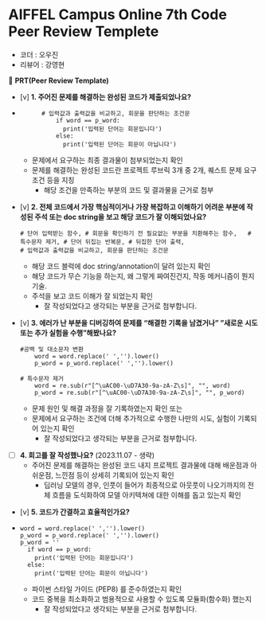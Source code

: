 # AIFFEL Campus Online 7th Code Peer Review Templete

- 코더 : 오우진
- 리뷰어 : 강영현



🔑 **PRT(Peer Review Template)**

- [v]  **1. 주어진 문제를 해결하는 완성된 코드가 제출되었나요?**
- 
            # 입력값과 출력값을 비교하고, 회문을 판단하는 조건문
                if word == p_word:
                  print('입력된 단어는 회문입니다')
                else:
                  print('입력된 단어는 회문이 아닙니다')
    - 문제에서 요구하는 최종 결과물이 첨부되었는지 확인
    - 문제를 해결하는 완성된 코드란 프로젝트 루브릭 3개 중 2개, 
    퀘스트 문제 요구조건 등을 지칭
        - 해당 조건을 만족하는 부분의 코드 및 결과물을 근거로 첨부
    
- [v]  **2. 전체 코드에서 가장 핵심적이거나 가장 복잡하고 이해하기 어려운 부분에 작성된 
주석 또는 doc string을 보고 해당 코드가 잘 이해되었나요?**

      # 단어 입력받는 함수, # 회문을 확인하기 전 필요없는 부분을 치환해주는 함수,   # 특수문자 제거, # 단어 뒤집는 반복문, # 뒤집한 단어 출력,
      # 입력값과 출력값을 비교하고, 회문을 판단하는 조건문

    - 해당 코드 블럭에 doc string/annotation이 달려 있는지 확인
    - 해당 코드가 무슨 기능을 하는지, 왜 그렇게 짜여진건지, 작동 메커니즘이 뭔지 기술.
    - 주석을 보고 코드 이해가 잘 되었는지 확인
        - 잘 작성되었다고 생각되는 부분을 근거로 첨부합니다.
        
- [v]  **3. 에러가 난 부분을 디버깅하여 문제를 “해결한 기록을 남겼거나” 
”새로운 시도 또는 추가 실험을 수행”해봤나요?**

      #공백 및 대소문자 변환
          word = word.replace(' ','').lower()
          p_word = p_word.replace(' ','').lower()

      # 특수문자 제거
          word = re.sub(r"[^\uAC00-\uD7A30-9a-zA-Z\s]", "", word)
          p_word = re.sub(r"[^\uAC00-\uD7A30-9a-zA-Z\s]", "", p_word)

    - 문제 원인 및 해결 과정을 잘 기록하였는지 확인 또는
    - 문제에서 요구하는 조건에 더해 추가적으로 수행한 나만의 시도, 
    실험이 기록되어 있는지 확인
        - 잘 작성되었다고 생각되는 부분을 근거로 첨부합니다.
        
- [ ]  **4. 회고를 잘 작성했나요?** (2023.11.07 - 생략)
    - 주어진 문제를 해결하는 완성된 코드 내지 프로젝트 결과물에 대해
    배운점과 아쉬운점, 느낀점 등이 상세히 기록되어 있는지 확인
        - 딥러닝 모델의 경우,
        인풋이 들어가 최종적으로 아웃풋이 나오기까지의 전체 흐름을 도식화하여 
        모델 아키텍쳐에 대한 이해를 돕고 있는지 확인

- [v]  **5. 코드가 간결하고 효율적인가요?**
- 
      word = word.replace(' ','').lower()
      p_word = p_word.replace(' ','').lower()
      p_word = ''
        if word == p_word:
          print('입력된 단어는 회문입니다')
        else:
          print('입력된 단어는 회문이 아닙니다')
  
    - 파이썬 스타일 가이드 (PEP8) 를 준수하였는지 확인
    - 코드 중복을 최소화하고 범용적으로 사용할 수 있도록 모듈화(함수화) 했는지
        - 잘 작성되었다고 생각되는 부분을 근거로 첨부합니다.
